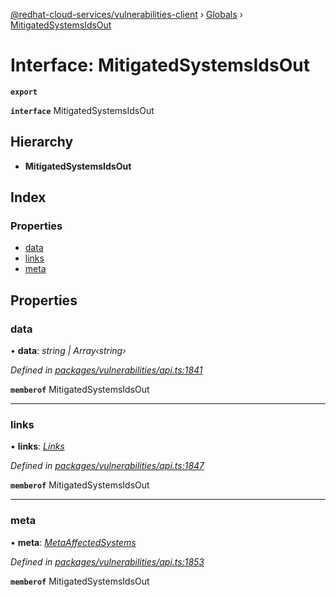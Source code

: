 [@redhat-cloud-services/vulnerabilities-client](../README.md) › [Globals](../globals.md) › [MitigatedSystemsIdsOut](mitigatedsystemsidsout.md)

# Interface: MitigatedSystemsIdsOut

**`export`** 

**`interface`** MitigatedSystemsIdsOut

## Hierarchy

* **MitigatedSystemsIdsOut**

## Index

### Properties

* [data](mitigatedsystemsidsout.md#data)
* [links](mitigatedsystemsidsout.md#links)
* [meta](mitigatedsystemsidsout.md#meta)

## Properties

###  data

• **data**: *string | Array‹string›*

*Defined in [packages/vulnerabilities/api.ts:1841](https://github.com/RedHatInsights/javascript-clients/blob/master/packages/vulnerabilities/api.ts#L1841)*

**`memberof`** MitigatedSystemsIdsOut

___

###  links

• **links**: *[Links](links.md)*

*Defined in [packages/vulnerabilities/api.ts:1847](https://github.com/RedHatInsights/javascript-clients/blob/master/packages/vulnerabilities/api.ts#L1847)*

**`memberof`** MitigatedSystemsIdsOut

___

###  meta

• **meta**: *[MetaAffectedSystems](metaaffectedsystems.md)*

*Defined in [packages/vulnerabilities/api.ts:1853](https://github.com/RedHatInsights/javascript-clients/blob/master/packages/vulnerabilities/api.ts#L1853)*

**`memberof`** MitigatedSystemsIdsOut
